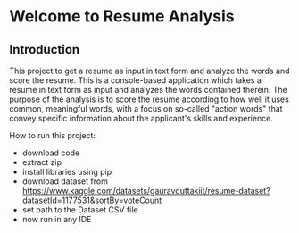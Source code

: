 <h1>Welcome to Resume Analysis</h1>

<h2>Introduction</h2>

<p>This project to get a resume as input in text form and analyze the words and score the resume. This is a console-based application which takes a resume in text form as input and analyzes the words contained therein. The purpose of the analysis is to score the resume according to how well it uses common, meaningful words, with a focus on so-called "action words" that convey specific information about the applicant's skills and experience.</p>

How to run this project:
- download code 
- extract zip
- install libraries using pip
- download dataset from https://www.kaggle.com/datasets/gauravduttakiit/resume-dataset?datasetId=1177531&sortBy=voteCount
- set path to the Dataset CSV file 
- now run in any IDE
